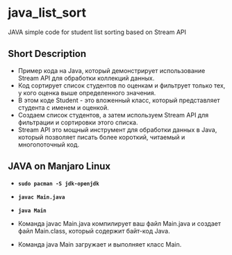 # java_list_sort
JAVA simple code for student list sorting based on Stream API

## Short Description

- Пример кода на Java, который демонстрирует использование Stream API для обработки коллекций данных.
- Код сортирует список студентов по оценкам и фильтрует только тех, у кого оценка выше определенного значения.
- В этом коде Student - это вложенный класс, который представляет студента с именем и оценкой.
- Создаем список студентов, а затем используем Stream API для фильтрации и сортировки этого списка.
- Stream API это мощный инструмент для обработки данных в Java, который позволяет писать более короткий, читаемый и многопоточный код.

## JAVA on Manjaro Linux
- **`sudo pacman -S jdk-openjdk`**
- **`javac Main.java`**
- **`java Main`**

- Команда javac Main.java компилирует ваш файл Main.java и создает файл Main.class, который содержит байт-код Java.
- Команда java Main загружает и выполняет класс Main.
